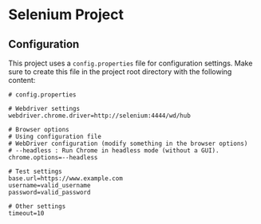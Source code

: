 # Selenium Project

## Configuration

This project uses a `config.properties` file for configuration settings. Make sure to create this file in the project root directory with the following content:

```properties
# config.properties

# Webdriver settings
webdriver.chrome.driver=http://selenium:4444/wd/hub

# Browser options
# Using configuration file
# WebDriver configuration (modify something in the browser options)
# --headless : Run Chrome in headless mode (without a GUI).
chrome.options=--headless

# Test settings
base.url=https://www.example.com
username=valid_username
password=valid_password

# Other settings
timeout=10